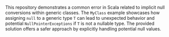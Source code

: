 This repository demonstrates a common error in Scala related to implicit null conversions within generic classes. The `MyClass` example showcases how assigning `null` to a generic type `T` can lead to unexpected behavior and potential `NullPointerExceptions` if `T` is not a nullable type. The provided solution offers a safer approach by explicitly handling potential null values.